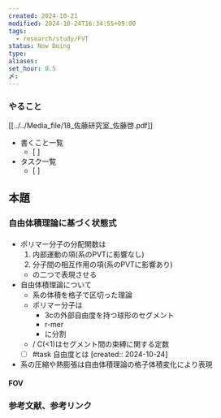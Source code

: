 ```yaml
---
created: 2024-10-21
modified: 2024-10-24T16:34:55+09:00
tags:
  - research/study/FVT
status: Now Doing
type: 
aliases: 
set_hour: 0.5
〆: 
---
```

### やること
[[../../Media_file/18_佐藤研究室_佐藤啓.pdf]]
- 書くこと一覧
	- [ ] 
- タスク一覧
	- [ ] 
## 本題
### 自由体積理論に基づく状態式
#### 
- ポリマー分子の分配関数は
	1. 内部運動の項(系のPVTに影響なし)
	2. 分子間の相互作用の項(系のPVTに影響あり)
	- の二つで表現させる
- 自由体積理論について
	- 系の体積を格子で区切った理論
	- ポリマー分子は
		- 3cの外部自由度を持つ球形のセグメント
		- r-mer
		- に分割
	- / C(<1)はセグメント間の束縛に関する定数
	- [ ] #task 自由度とは  [created:: 2024-10-24]
- 系の圧縮や熱膨張は自由体積理論の格子体積変化により表現
#### FOV

#### 

#### 

### 参考文献、参考リンク